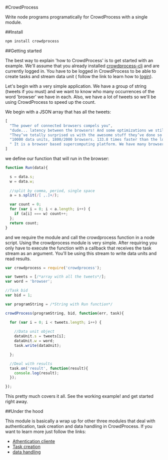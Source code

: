#CrowdProcess 

Write node programs programatically for CrowdProcess with a single module.

##Install 

```javascript
npm install crowdprocess
```

##Getting started

The best way to explain 'how to CrowdProcess' is to get started with an example.
We'll assume that you already installed [crowdprocess-cli](https://github.com/CrowdProcess/crp-cli) and are currently logged in. 
You have to be logged in CrowdProcess to be able to create tasks and stream data unit ( follow the link to learn how to [login](https://github.com/CrowdProcess/crp-cli#login)).

Let's begin with a very simple application. We have a group of string (tweets if you must) and we want to 
know who many  occurrences of the word 'browser' we have in each. Also, we have a lot of tweets so we'll be using 
CrowdProcess to speed up the count. 

We begin with a JSON array that has all the tweets:

```javascript
[
  "The power of connected browsers compels you",
  "dude... latency between the browsers! And some optimizations we still need to do lol",
  "They’ve totally surprised us with the awesome stuff they’ve done so far!",
  "10000 data units, 1800/2000 browsers. 133.8 times faster than the local machine.",
  " It is a browser based supercomputing platform. We have many browsers"
]
```

we define our function that will run in the browser:

```javascript
function Run(data){

  s = data.s;
  w = data.w;
  
  //split by comma, period, single space
  a = s.split(/[ ,.]+/);

  var count = 0;
  for (var i = 0; i < a.length; i++) {
    if (a[i] === w) count++;
  };
  return count;
}
```


and we require the module and call the crowdprocess function in a node script. Using the crowdprocess module is very simple. After requiring you only have to execute the function with a callback 
that receives the task stream as an argument. You'll be using this stream to write data units and read results.

```javascript
var crowdprocess = require('crowdprocess');

var tweets = [/*array with all the tweets*/];
var word = 'browser';

//Task bid
var bid = 1;

var programString = /*String with Run function*/

crowdProcess(programString, bid, function(err, task){

  for (var i = 0; i < tweets.length; i++) {
    
    //Data unit object
    dataUnit.s = tweets[i];
    dataUnit.w = word;
    task.write(dataUnit);

  }; 

  //Deal with results
  task.on('result', function(result){
    console.log(result);
  });

});
```

This pretty much covers it all. See the working example! and get started right away.

##Under the hood

This module is basically a wrap up for other three modules that deal with authentication, task creation and 
data handling in CrowdProcess. If you want to learn more just follow the links:
* [Athentication cliente](https://github.com/CrowdProcess/crp-auth-client)
* [Task creation](https://github.com/CrowdProcess/crp-task-client) 
* [data handling](https://github.com/CrowdProcess/crp-task-producer-client)